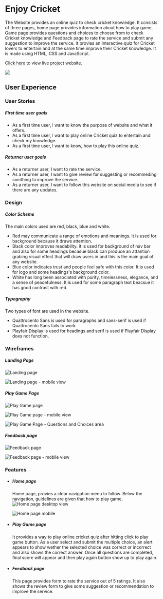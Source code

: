 # Enjoy Cricket

The Website provides an online quiz to check cricket knowledge. It consists of three pages, home page provides information about how to play game, Game page provides questions and choices to choose from to check Cricket knowledge and Feedback page to rate the service and submit any suggestion to improve the service. It provies an interactive quiz for Cricket lovers to entertain and at the same time improve their Cricket knowledge. It is made using HTML, CSS and JavaScript.

[Click here](https://zahid295.github.io/Enjoy-cricket/) to view live project website.

<img src="assets/images/site-home-page.png">

## User Experience

### User Stories

##### First time user goals

- As a first time user, I want to know the purpose of website and what it offers.
- As a first time user, I want to play online Cricket quiz to entertain and check my knowledge.
- As a first time user, I want to know, how to play this online quiz.
  
##### Returner user goals

- As a returner user, I want to rate the service.
- As a returner user, I want to give review for suggesting or recommeding somthing to improve the service.
- As a returner user, I want to follow this website on social media to see if there are any updates.

### Design

##### Color Scheme

The main colors used are red, black, blue and white.

- Red may communicate a range of emotions and meanings. It is used for background because it draws attention.
- Black color improves readability. It is used for background of nav bar and also for some headings becasue black can produce an attantion grabing visual effect that will draw users in and this is the main goal of any website.
- Blue color indicates trust and people feel safe with this color. It is used for logo and some headings's background color.
- White has long been associated with purity, timelessness, elegance, and a sense of peacefulness. It is used for some paragraph text beacsue it has good contrast with red.
  
##### Typography

Two types of font are used in the website.

- Quattrocento Sans is used for paragraphs and sans-serif is used if Quattrocento Sans fails to work.
- Playfair Display is used for headings and serif is used if Playfair Display does not function.

### Wireframes

##### Landing Page

![Landing page](assets/images/home-page.png)

![Landing page - mobile view](assets/images/home-page-mobile-view.png)

##### Play Game Page

![Play Game page](assets/images/playgame-page.png)

![Play Game page - mobile view](assets/images/Playgame%20page%20-%20Mobile%20view.png)

![Play Game Page - Questions and Choices area](assets/images/playgame-page-game-area-view.png)

##### Feedback page

![Feedback page](assets/images/feedback-page.png)

![Feedback page - mobile view](assets/images/feedback-page-mobile-view.png)

### Features

- ##### Home page
  
  Home page, provies a clear navigation menu to follow. Below the navigation, guidelines are given that how to play game.
  ![Home page desktop view](assets/images/home-page-project.png)
  
  
  ![Home page mobile](assets/images/home-page-mobile-view-project.png)
  
- ##### Play Game page

  It provides a way to play online cricket quiz after hitting click to play game button. As a user select and submit the multiple choice, an alert appears to show wether the selected choice was correct or incorrect and also shows the correct answer. Once all questions are completed, final score will appear and then play again button show up to play again.
  
- ##### Feedback page
  
  This page provides form to rate the service out of 5 ratings. It also shows the review form to give some suggestion or recommendation to improve the service.
